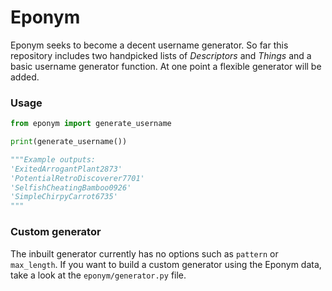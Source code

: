 # Eponym

Eponym seeks to become a decent username generator. So far this repository includes two handpicked lists of *Descriptors* and *Things* and a basic username generator function. At one point a flexible generator will be added.

### Usage

```python
from eponym import generate_username

print(generate_username())

"""Example outputs:
'ExitedArrogantPlant2873'
'PotentialRetroDiscoverer7701'
'SelfishCheatingBamboo0926'
'SimpleChirpyCarrot6735'
"""
```

### Custom generator

The inbuilt generator currently has no options such as `pattern` or `max_length`. If you want to build a custom generator using the Eponym data, take a look at the `eponym/generator.py` file.
